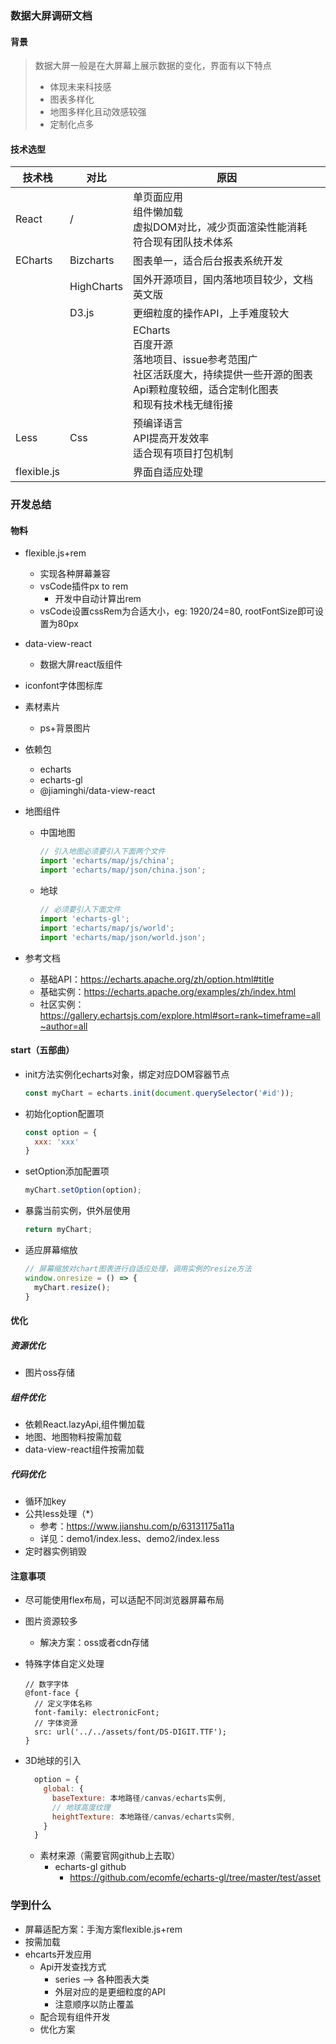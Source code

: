 ### 数据大屏调研文档

#### 背景

> 数据大屏一般是在大屏幕上展示数据的变化，界面有以下特点
>
> - 体现未来科技感
> - 图表多样化
> - 地图多样化且动效感较强
> - 定制化点多

#### 技术选型

| 技术栈      | 对比       | 原因                                                         |
| ----------- | ---------- | ------------------------------------------------------------ |
| React       | /          | 单页面应用<br />组件懒加载<br />虚拟DOM对比，减少页面渲染性能消耗<br />符合现有团队技术体系 |
| ECharts     | Bizcharts  | 图表单一，适合后台报表系统开发                               |
|             | HighCharts | 国外开源项目，国内落地项目较少，文档英文版                   |
|             | D3.js      | 更细粒度的操作API，上手难度较大                              |
|             |            | ECharts<br />百度开源<br />落地项目、issue参考范围广<br />社区活跃度大，持续提供一些开源的图表<br />Api颗粒度较细，适合定制化图表<br />和现有技术栈无缝衔接 |
| Less        | Css        | 预编译语言<br />API提高开发效率<br />适合现有项目打包机制    |
| flexible.js |            | 界面自适应处理                                               |

### 开发总结

#### 物料

- flexible.js+rem

  - 实现各种屏幕兼容
  - vsCode插件px to rem
    - 开发中自动计算出rem
  - vsCode设置cssRem为合适大小，eg: 1920/24=80, rootFontSize即可设置为80px

- data-view-react

  - 数据大屏react版组件

- iconfont字体图标库

- 素材素片

  - ps+背景图片

- 依赖包

  - echarts
  - echarts-gl
  - @jiaminghi/data-view-react

- 地图组件

  - 中国地图

    ```javascript
    // 引入地图必须要引入下面两个文件
    import 'echarts/map/js/china';
    import 'echarts/map/json/china.json';
    ```

  - 地球

    ```javascript
    // 必须要引入下面文件
    import 'echarts-gl';
    import 'echarts/map/js/world';
    import 'echarts/map/json/world.json';
    ```

- 参考文档

  - 基础API：https://echarts.apache.org/zh/option.html#title
  - 基础实例：https://echarts.apache.org/examples/zh/index.html
  - 社区实例：https://gallery.echartsjs.com/explore.html#sort=rank~timeframe=all~author=all

#### start（五部曲）

- init方法实例化echarts对象，绑定对应DOM容器节点

  ```javascript
  const myChart = echarts.init(document.querySelector('#id'));
  ```

- 初始化option配置项

  ```javascript
  const option = {
    xxx: 'xxx'
  }
  ```

- setOption添加配置项

  ```javascript
  myChart.setOption(option);
  ```

- 暴露当前实例，供外层使用

  ```javascript
  return myChart;
  ```

- 适应屏幕缩放

  ```javascript
  // 屏幕缩放对chart图表进行自适应处理，调用实例的resize方法
  window.onresize = () => {
    myChart.resize();
  }
  ```

#### 优化

##### 资源优化

- 图片oss存储

##### 组件优化

- 依赖React.lazyApi,组件懒加载
- 地图、地图物料按需加载
- data-view-react组件按需加载

##### 代码优化

- 循环加key
- 公共less处理（*）
  - 参考：https://www.jianshu.com/p/63131175a11a
  - 详见：demo1/index.less、demo2/index.less
- 定时器实例销毁

#### 注意事项

- 尽可能使用flex布局，可以适配不同浏览器屏幕布局

- 图片资源较多

  - 解决方案：oss或者cdn存储

- 特殊字体自定义处理

  ```less
  // 数字字体
  @font-face {
    // 定义字体名称
    font-family: electronicFont;
    // 字体资源
    src: url('../../assets/font/DS-DIGIT.TTF');
  }
  ```

- 3D地球的引入
  ```js
    option = {
      global: {
        baseTexture: 本地路径/canvas/echarts实例,
        // 地球高度纹理
        heightTexture: 本地路径/canvas/echarts实例,
      }
    }
    ```
  - 素材来源（需要官网github上去取）
    - echarts-gl github
      - https://github.com/ecomfe/echarts-gl/tree/master/test/asset

### 学到什么
- 屏幕适配方案：手淘方案flexible.js+rem
- 按需加载
- ehcarts开发应用
  - Api开发查找方式
    - series --> 各种图表大类
    - 外层对应的是更细粒度的API
    - 注意顺序以防止覆盖
  - 配合现有组件开发
  - 优化方案


